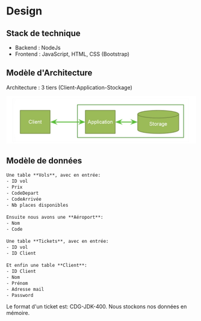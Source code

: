 
# Design

## Stack de technique

- Backend : NodeJs
- Frontend : JavaScript, HTML, CSS (Bootstrap)

## Modèle d'Architecture

Architecture : 3 tiers (Client-Application-Stockage)

![Schéma architecture](architect.JPG)


## Modèle de données

	Une table **Vols**, avec en entrée:
	- ID vol 
	- Prix
	- CodeDepart
	- CodeArrivée
	- Nb places disponibles

	Ensuite nous avons une **Aéroport**:
	- Nom
	- Code
  
  	Une table **Tickets**, avec en entrée:
	- ID vol 
	- ID Client

	Et enfin une table **Client**:
	- ID Client
	- Nom
	- Prénom
	- Adresse mail
	- Password
  
Le format d'un ticket est: CDG-JDK-400.
Nous stockons nos données en mémoire.